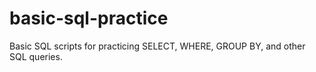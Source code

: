 # basic-sql-practice
Basic SQL scripts for practicing SELECT, WHERE, GROUP BY, and other SQL queries.
